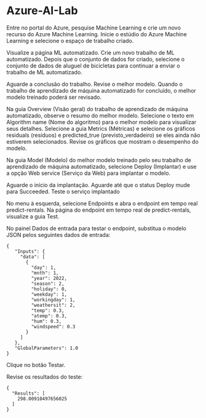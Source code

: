 # Azure-AI-Lab

Entre no portal do Azure, pesquise Machine Learning e crie um novo recurso do Azure Machine Learning. Inicie o estúdio do Azure Machine Learning e selecione o espaço de trabalho criado.

Visualize a página ML automatizado. Crie um novo trabalho de ML automatizado. Depois que o conjunto de dados for criado, selecione o conjunto de dados de aluguel de bicicletas para continuar a enviar o trabalho de ML automatizado.

Aguarde a conclusão do trabalho. Revise o melhor modelo. Quando o trabalho de aprendizado de máquina automatizado for concluído, o melhor modelo treinado poderá ser revisado.

Na guia Overview (Visão geral) do trabalho de aprendizado de máquina automatizado, observe o resumo do melhor modelo. Selecione o texto em Algorithm name (Nome do algoritmo) para o melhor modelo para visualizar seus detalhes. Selecione a guia Metrics (Métricas) e selecione os gráficos residuals (resíduos) e predicted_true (previsto_verdadeiro) se eles ainda não estiverem selecionados. Revise os gráficos que mostram o desempenho do modelo.

Na guia Model (Modelo) do melhor modelo treinado pelo seu trabalho de aprendizado de máquina automatizado, selecione Deploy (Implantar) e use a opção Web service (Serviço da Web) para implantar o modelo.

Aguarde o início da implantação. Aguarde até que o status Deploy mude para Succeeded. Teste o serviço implantado

No menu à esquerda, selecione Endpoints e abra o endpoint em tempo real predict-rentals. Na página do endpoint em tempo real de predict-rentals, visualize a guia Test.

No painel Dados de entrada para testar o endpoint, substitua o modelo JSON pelos seguintes dados de entrada:

```
{
   "Inputs": { 
     "data": [
       {
         "day": 1,
         "mnth": 1,   
         "year": 2022,
         "season": 2,
         "holiday": 0,
         "weekday": 1,
         "workingday": 1,
         "weathersit": 2, 
         "temp": 0.3, 
         "atemp": 0.3,
         "hum": 0.3,
         "windspeed": 0.3 
       }
     ]    
   },   
   "GlobalParameters": 1.0
}
```

Clique no botão Testar.

Revise os resultados do teste:

```
{
  "Results": [
    298.00910497656025
  ]
}
```
